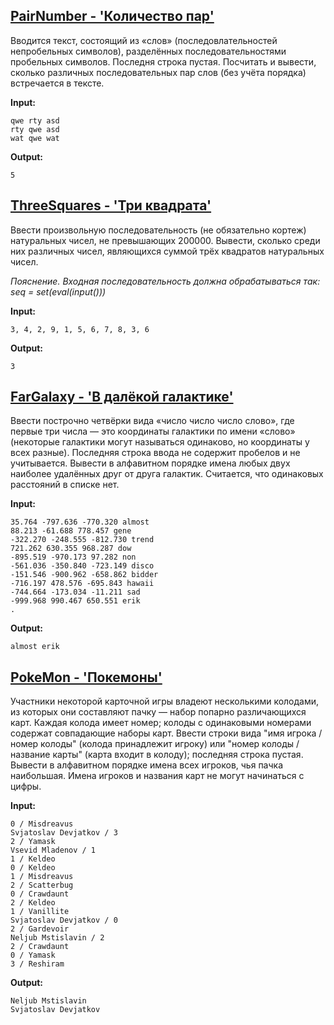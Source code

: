 ## [PairNumber - 'Количество пар'](https://uneex.org/LecturesCMC/PythonIntro2024/Homework_PairNumber)

Вводится текст, состоящий из «слов» (последовлательностей непробельных символов), разделённых последовательностями пробельных символов. Последня строка пустая. Посчитать и вывести, сколько различных последовательных пар слов (без учёта порядка) встречается в тексте.


**Input:**

    qwe rty asd
    rty qwe asd
    wat qwe wat


**Output:**

    5

## [ThreeSquares - 'Три квадрата'](https://uneex.org/LecturesCMC/PythonIntro2024/Homework_ThreeSquares)

Ввести произвольную последовательность (не обязательно кортеж) натуральных чисел, не превышающих 200000. Вывести, сколько среди них различных чисел, являющихся суммой трёх квадратов натуральных чисел.

*Пояснение. Входная последовательность должна обрабатываться так: seq = set(eval(input()))*

**Input:**

    3, 4, 2, 9, 1, 5, 6, 7, 8, 3, 6

**Output:**

    3

## [FarGalaxy - 'В далёкой галактике'](https://uneex.org/LecturesCMC/PythonIntro2024/Homework_FarGalaxy)

Ввести построчно четвёрки вида «число число число слово», где первые три числа — это координаты галактики по имени «слово» (некоторые галактики могут называться одинаково, но координаты у всех разные). Последняя строка ввода не содержит пробелов и не учитывается. Вывести в алфавитном порядке имена любых двух наиболее удалённых друг от друга галактик. Считается, что одинаковых расстояний в списке нет.

**Input:**

    35.764 -797.636 -770.320 almost
    88.213 -61.688 778.457 gene
    -322.270 -248.555 -812.730 trend
    721.262 630.355 968.287 dow
    -895.519 -970.173 97.282 non
    -561.036 -350.840 -723.149 disco
    -151.546 -900.962 -658.862 bidder
    -716.197 478.576 -695.843 hawaii
    -744.664 -173.034 -11.211 sad
    -999.968 990.467 650.551 erik
    .

**Output:**

    almost erik


## [PokeMon - 'Покемоны'](https://uneex.org/LecturesCMC/PythonIntro2024/Homework_PokeMon)

Участники некоторой карточной игры владеют несколькими колодами, из которых они составляют пачку — набор попарно различающихся карт. Каждая колода имеет номер; колоды с одинаковыми номерами содержат совпадающие наборы карт. Ввести строки вида "имя игрока / номер колоды" (колода принадлежит игроку) или "номер колоды / название карты" (карта входит в колоду); последняя строка пустая. Вывести в алфавитном порядке имена всех игроков, чья пачка наибольшая. Имена игроков и названия карт не могут начинаться с цифры.
    
**Input:**

    0 / Misdreavus
    Svjatoslav Devjatkov / 3
    2 / Yamask
    Vsevid Mladenov / 1
    1 / Keldeo
    0 / Keldeo
    1 / Misdreavus
    2 / Scatterbug
    0 / Crawdaunt
    2 / Keldeo
    1 / Vanillite
    Svjatoslav Devjatkov / 0
    2 / Gardevoir
    Neljub Mstislavin / 2
    2 / Crawdaunt
    0 / Yamask
    3 / Reshiram

**Output:**

    Neljub Mstislavin
    Svjatoslav Devjatkov
